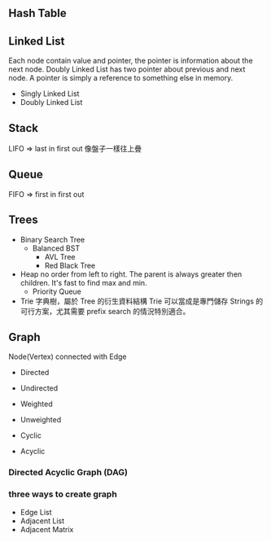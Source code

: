 ## Hash Table


## Linked List
Each node contain value and pointer, the pointer is information about the next node.
Doubly Linked List has two pointer about previous and next node.
A pointer is simply a reference to something else in memory.

- Singly Linked List
- Doubly Linked List

## Stack
LIFO => last in first out
像盤子一樣往上疊

## Queue
FIFO => first in first out

## Trees

- Binary Search Tree
    - Balanced BST
        - AVL Tree
        - Red Black Tree
- Heap
    no order from left to right. The parent is always greater then children.
    It's fast to find max and min.
    - Priority Queue
- Trie
    字典樹，屬於 Tree 的衍生資料結構
    Trie 可以當成是專門儲存 Strings 的可行方案，尤其需要 prefix search 的情況特別適合。

## Graph

Node(Vertex) connected with Edge

- Directed 
- Undirected

- Weighted 
- Unweighted

- Cyclic
- Acyclic

### Directed Acyclic Graph (DAG)

### three ways to create graph

- Edge List
- Adjacent List
- Adjacent Matrix
